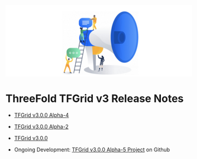 
![](img/releasenotes.jpg)

# ThreeFold TFGrid v3 Release Notes

- [TFGrid v3.0.0 Alpha-4](tfgrid_release_3_0_a4)
- [TFGrid v3.0.0 Alpha-2](tfgrid_release_3_0_a2)
- [TFGrid v3.0.0](tfgrid_release_3_0)

- Ongoing Development: [TFGrid v3.0.0 Alpha-5 Project](https://github.com/threefoldtech/home/projects/7) on Github


